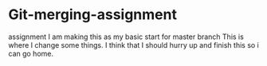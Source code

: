 # Git-merging-assignment
assignment
I am making this as my basic start for master branch
This is where I change some things. I think that I should hurry up and finish this so i can go home.
